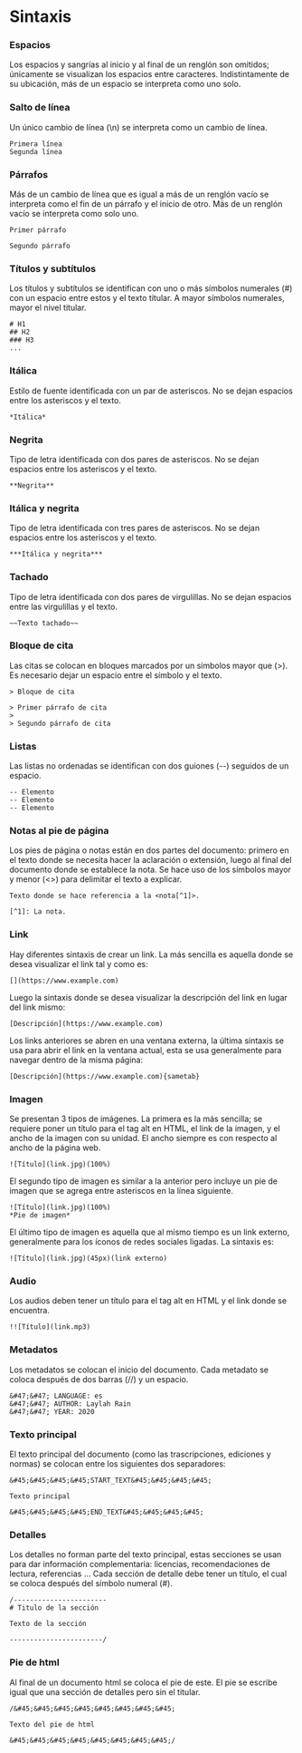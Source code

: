 # Sintaxis

### **Espacios**
Los espacios y sangrías al inicio y al final de un renglón son omitidos; únicamente se visualizan los espacios entre caracteres. Indistintamente de su ubicación, más de un espacio se interpreta como uno solo.

### **Salto de línea**
Un único cambio de línea (\n) se interpreta como un cambio de línea. 

```
Primera línea
Segunda línea
```

### **Párrafos**
Más de un cambio de línea que es igual a más de un renglón vacío se interpreta como el fin de un párrafo y el inicio de otro. Más de un renglón vacío se interpreta como solo uno.

```
Primer párrafo

Segundo párrafo
```

### **Títulos y subtítulos**
Los títulos y subtítulos se identifican con uno o más símbolos numerales (#) con un espacio entre estos y el texto titular. A mayor símbolos numerales, mayor el nivel titular. 

```
# H1
## H2
### H3
...
```

### **Itálica** 
Estilo de fuente identificada con un par de asteriscos. No se dejan espacios entre los asteriscos y el texto. 

```
*Itálica*
```

### **Negrita**
Tipo de letra identificada con dos pares de asteriscos. No se dejan espacios entre los asteriscos y el texto.

```
**Negrita**
```


### **Itálica y negrita**
Tipo de letra identificada con tres pares de asteriscos. No se dejan espacios entre los asteriscos y el texto.

```
***Itálica y negrita***
```

### **Tachado**
Tipo de letra identificada con dos pares de virgulillas. No se dejan espacios entre las virgulillas y el texto.

```
~~Texto tachado~~
```

### **Bloque de cita**
Las citas se colocan en bloques marcados por un símbolos mayor que (>). Es necesario dejar un espacio entre el símbolo y el texto. 

```
> Bloque de cita
```
```
> Primer párrafo de cita
>
> Segundo párrafo de cita
```


### **Listas**
Las listas no ordenadas se identifican con dos guiones (--) seguidos de un espacio.

```
-- Elemento
-- Elemento
-- Elemento
```


### **Notas al pie de página**
Los pies de página o notas están en dos partes del documento: primero en el texto donde se necesita hacer la aclaración o extensión, luego al final del documento donde se establece la nota. Se hace uso de los símbolos mayor y menor (<>) para delimitar el texto a explicar. 

```
Texto donde se hace referencia a la <nota[^1]>.
```

```
[^1]: La nota.
```

### **Link**

Hay diferentes sintaxis de crear un link. La más sencilla es aquella donde se desea visualizar el link tal y como es: 

```
[](https://www.example.com)
```

Luego la sintaxis donde se desea visualizar la descripción del link en lugar del link mismo: 

```
[Descripción](https://www.example.com)
```

Los links anteriores se abren en una ventana externa, la última sintaxis se usa para abrir el link en la ventana actual, esta se usa generalmente para navegar dentro de la misma página:

```
[Descripción](https://www.example.com){sametab}
```

### **Imagen**

Se presentan 3 tipos de imágenes. La primera es la más sencilla; se requiere poner un título para el tag alt en HTML, el link de la imagen, y el ancho de la imagen con su unidad. El ancho siempre es con respecto al ancho de la página web. 

```
![Título](link.jpg)(100%)
```

El segundo tipo de imagen es similar a la anterior pero incluye un pie de imagen que se agrega entre asteriscos en la línea siguiente.

```
![Título](link.jpg)(100%)
*Pie de imagen*
```

El último tipo de imagen es aquella que al mismo tiempo es un link externo, generalmente para los íconos de redes sociales ligadas. La sintaxis es: 

```
![Título](link.jpg)(45px)(link externo)
```

### **Audio**

Los audios deben tener un título para el tag alt en HTML y el link donde se encuentra. 

```
!![Título](link.mp3)
```

### Metadatos

Los metadatos se colocan el inicio del documento. Cada metadato se coloca después de dos barras (//) y un espacio.

```
&#47;&#47; LANGUAGE: es
&#47;&#47; AUTHOR: Laylah Rain
&#47;&#47; YEAR: 2020
```

### Texto principal

El texto principal del documento (como las trascripciones, ediciones y normas) se colocan entre los siguientes dos separadores: 

```
&#45;&#45;&#45;&#45;START_TEXT&#45;&#45;&#45;&#45;

Texto principal

&#45;&#45;&#45;&#45;END_TEXT&#45;&#45;&#45;&#45;
```

### Detalles 

Los detalles no forman parte del texto principal, estas secciones se usan para dar información complementaria: licencias, recomendaciones de lectura, referencias ... 
Cada sección de detalle debe tener un título, el cual se coloca después del símbolo numeral (#).


```
/-----------------------
# Titulo de la sección 

Texto de la sección

-----------------------/
```

### Pie de html

Al final de un documento html se coloca el pie de este. El pie se escribe igual que una sección de detalles pero sin el titular. 

```
/&#45;&#45;&#45;&#45;&#45;&#45;&#45;&#45; 

Texto del pie de html

&#45;&#45;&#45;&#45;&#45;&#45;&#45;&#45;/
```

<!--

## Sintaxis en desarrollo

### Código
Para escribir texto que no se debe interpretar por este lenguage, el texto debe ser colocado entre dos pares de 3 acentos graves (```):

```
&#96;&#96;&#96	
**Texto que no está en negrita**
&#96;&#96;&#96	
```

### Sangría
Para crear un .tex, una sangría se crea por medio del símbolo + al inicio del renglón. Se usa unicamente para dar estilo en la creación de PDF's.

```
+ Párrafo
```

### Renglón vacío
Para crear un .tex, un renglon vacío se crea por medio de los símbolos ++ en un renglón. Los símbolos deben de estar seguidos y se usa únicamente para dar estilo en la creación de PDF's.

```
++
```

### Cambio de página
Para crear un .tex, un cambio de página se crea por medio de los símbolos +++  en un renglón vacío. Los símbolos deben de estar seguidos y se usa únicamente para dar estilo en la creación de PDF's.

```
+++
```

### Imagen 

Para crear un .tex, imagen a usar unicamente en la creación de pdfs para cubrir una página completa. La imagen debe de estar en formato PDF y debe tener el tamaño del documento final.  

```
!![link.pdf]
```


### Listas númericas

Las listas ordenadas se identifican por los números seguidos de un punto y un espacio.

```
1. Primer elemento
2. Segundo elemento
3. Tercer elemento
```

-->